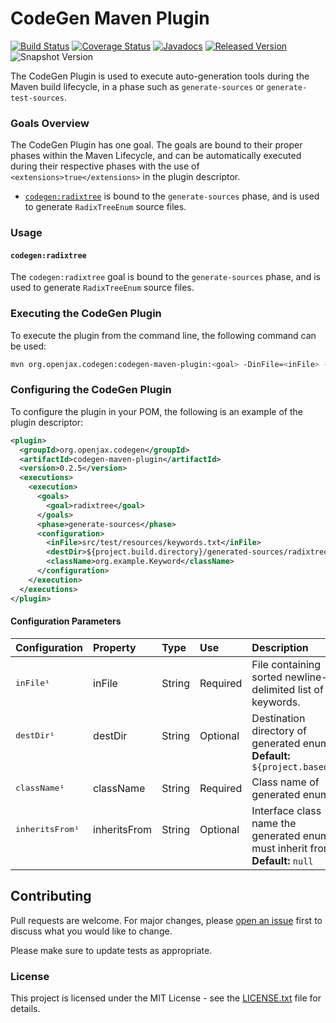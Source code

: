 # CodeGen Maven Plugin

[![Build Status](https://travis-ci.org/openjax/codegen.svg?1)](https://travis-ci.org/openjax/codegen)
[![Coverage Status](https://coveralls.io/repos/github/openjax/codegen/badge.svg?1)](https://coveralls.io/github/openjax/codegen)
[![Javadocs](https://www.javadoc.io/badge/org.openjax.codegen/codegen-maven-plugin.svg?1)](https://www.javadoc.io/doc/org.openjax.codegen/codegen-maven-plugin)
[![Released Version](https://img.shields.io/maven-central/v/org.openjax.codegen/codegen-maven-plugin.svg?1)](https://mvnrepository.com/artifact/org.openjax.codegen/codegen-maven-plugin)
![Snapshot Version](https://img.shields.io/nexus/s/org.openjax.codegen/codegen-maven-plugin?label=maven-snapshot&server=https%3A%2F%2Foss.sonatype.org)

The CodeGen Plugin is used to execute auto-generation tools during the Maven build lifecycle, in a phase such as `generate-sources` or `generate-test-sources`.

### Goals Overview

The CodeGen Plugin has one goal. The goals are bound to their proper phases within the Maven Lifecycle, and can be automatically executed during their respective phases with the use of `<extensions>true</extensions>` in the plugin descriptor.

* [`codegen:radixtree`](#codegenradixtree) is bound to the `generate-sources` phase, and is used to generate `RadixTreeEnum` source files.

### Usage

#### `codegen:radixtree`

The `codegen:radixtree` goal is bound to the `generate-sources` phase, and is used to generate `RadixTreeEnum` source files.

### Executing the CodeGen Plugin

To execute the plugin from the command line, the following command can be used:

```bash
mvn org.openjax.codegen:codegen-maven-plugin:<goal> -DinFile=<inFile> -DclassName=<className> -DdestDir=[destDir] -DinheritsFrom=[inheritsFrom]
```

### Configuring the CodeGen Plugin

To configure the plugin in your POM, the following is an example of the plugin descriptor:

```xml
<plugin>
  <groupId>org.openjax.codegen</groupId>
  <artifactId>codegen-maven-plugin</artifactId>
  <version>0.2.5</version>
  <executions>
    <execution>
      <goals>
        <goal>radixtree</goal>
      </goals>
      <phase>generate-sources</phase>
      <configuration>
        <inFile>src/test/resources/keywords.txt</inFile>
        <destDir>${project.build.directory}/generated-sources/radixtree</destDir>
        <className>org.example.Keyword</className>
      </configuration>
    </execution>
  </executions>
</plugin>
```

#### Configuration Parameters

| **Configuration**                    | **Property**           | **Type**          | **Use**            | **Description**                                                                   |
|:-------------------------------------|:-----------------------|:------------------|:-------------------|:----------------------------------------------------------------------------------|
| <samp>inFile¹</samp>                 | inFile                 | String            | Required           | File containing sorted newline-delimited list of keywords.                        |
| <samp>destDir¹</samp><br>&nbsp;      | destDir<br>&nbsp;      | String<br>&nbsp;  | Optional<br>&nbsp; | Destination directory of generated enum.<br>**Default:** `${project.basedir}`     |
| <samp>className¹</samp>              | className              | String            | Required           | Class name of generated enum.                                                     |
| <samp>inheritsFrom¹</samp><br>&nbsp; | inheritsFrom<br>&nbsp; | String<br>&nbsp;  | Optional<br>&nbsp; | Interface class name the generated enum must inherit from.<br>**Default:** `null` |

## Contributing

Pull requests are welcome. For major changes, please [open an issue](../../issues) first to discuss what you would like to change.

Please make sure to update tests as appropriate.

### License

This project is licensed under the MIT License - see the [LICENSE.txt](LICENSE.txt) file for details.